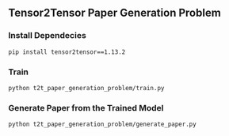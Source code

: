 ## Tensor2Tensor Paper Generation Problem

### Install Dependecies
```
pip install tensor2tensor==1.13.2
```

### Train
```
python t2t_paper_generation_problem/train.py
```

### Generate Paper from the Trained Model
```
python t2t_paper_generation_problem/generate_paper.py
```

